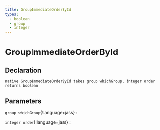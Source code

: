 ```yaml
---
title: GroupImmediateOrderById
types:
  - boolean
  - group
  - integer
---
```


# GroupImmediateOrderById

## Declaration

```jass
native GroupImmediateOrderById takes group whichGroup, integer order returns boolean
```

## Parameters
`group whichGroup`{!language=jass}
: 

`integer order`{!language=jass}
: 
